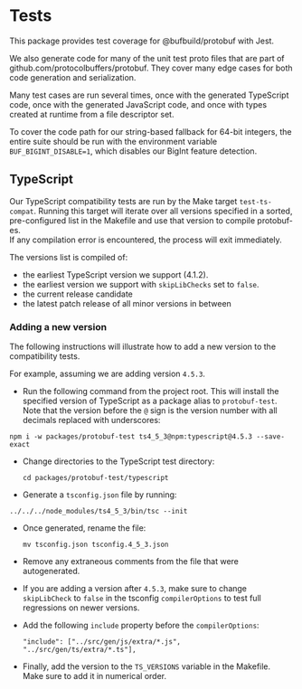 # Tests

This package provides test coverage for @bufbuild/protobuf with Jest. 

We also generate code for many of the unit test proto files that are part of 
github.com/protocolbuffers/protobuf. They cover many edge cases for both code 
generation and serialization.

Many test cases are run several times, once with the generated TypeScript code, 
once with the generated JavaScript code, and once with types created at runtime 
from a file descriptor set.

To cover the code path for our string-based fallback for 64-bit integers, the
entire suite should be run with the environment variable 
`BUF_BIGINT_DISABLE=1`, which disables our BigInt feature detection. 

## TypeScript

Our TypeScript compatibility tests are run by the Make target `test-ts-compat`.
Running this target will iterate over all versions specified in a sorted, 
pre-configured list in the Makefile and use that version to compile protobuf-es.  
If any compilation error is encountered, the process will exit immediately.

The versions list is compiled of:

- the earliest TypeScript version we support (4.1.2).
- the earliest version we support with `skipLibChecks` set to `false`.
- the current release candidate
- the latest patch release of all minor versions in between

### Adding a new version

The following instructions will illustrate how to add a new version to the 
compatibility tests.  

For example, assuming we are adding version `4.5.3`.  

- Run the following command from the project root.  This will install the 
specified version of TypeScript as a package alias to `protobuf-test`.  Note 
that the version before the `@` sign is the version number with all decimals 
replaced with underscores:

 `npm i -w packages/protobuf-test ts4_5_3@npm:typescript@4.5.3 --save-exact`

- Change directories to the TypeScript test directory:

    `cd packages/protobuf-test/typescript`

- Generate a `tsconfig.json` file by running:

`../../../node_modules/ts4_5_3/bin/tsc --init`

- Once generated, rename the file:

    `mv tsconfig.json tsconfig.4_5_3.json`

- Remove any extraneous comments from the file that were autogenerated.

- If you are adding a version after `4.5.3`, make sure to change 
`skipLibCheck` to `false` in the tsconfig `compilerOptions` to test full 
regressions on newer versions.

- Add the following `include` property before the `compilerOptions`:

    `"include": ["../src/gen/js/extra/*.js", "../src/gen/ts/extra/*.ts"],`

- Finally, add the version to the `TS_VERSIONS` variable in the Makefile.  
Make sure to add it in numerical order.

